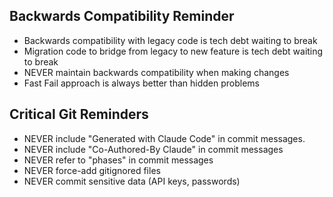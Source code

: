 ## Backwards Compatibility Reminder
- Backwards compatibility with legacy code is tech debt waiting to break
- Migration code to bridge from legacy to new feature is tech debt waiting to break
- NEVER maintain backwards compatibility when making changes
- Fast Fail approach is always better than hidden problems

## Critical Git Reminders
- NEVER include "Generated with Claude Code" in commit messages.
- NEVER include "Co-Authored-By Claude" in commit messages
- NEVER refer to "phases" in commit messages
- NEVER force-add gitignored files
- NEVER commit sensitive data (API keys, passwords)
